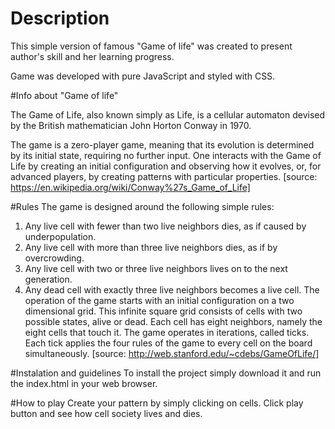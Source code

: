 # Description

This simple version of famous "Game of life" was created to  present author's skill and her learning progress.

Game was developed with pure JavaScript and styled with CSS.


#Info about "Game of life"

The Game of Life, also known simply as Life, is a cellular automaton devised by the British mathematician John Horton Conway in 1970.

The game is a zero-player game, meaning that its evolution is determined by its initial state, requiring no further input. One interacts with the Game of Life by creating an initial configuration and observing how it evolves, or, for advanced players, by creating patterns with particular properties. [source: https://en.wikipedia.org/wiki/Conway%27s_Game_of_Life]

#Rules
The game is designed around the following simple rules:
1) Any live cell with fewer than two live neighbors dies, as if caused by underpopulation.
2) Any live cell with more than three live neighbors dies, as if by overcrowding.
3) Any live cell with two or three live neighbors lives on to the next generation.
4) Any dead cell with exactly three live neighbors becomes a live cell.
The operation of the game starts with an initial configuration on a two dimensional grid. This infinite square grid consists of cells with two possible states, alive or dead. Each cell has eight neighbors, namely the eight cells that touch it. The game operates in iterations, called ticks. Each tick applies the four rules of the game to every cell on the board simultaneously. [source: http://web.stanford.edu/~cdebs/GameOfLife/]

#Instalation and guidelines
To install the project simply download it and run the index.html in your web browser.

#How to play
Create your pattern by simply clicking on cells. Click play button and see how cell society lives and dies.
